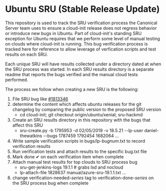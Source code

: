 # Ubuntu SRU (Stable Release Update)

This repository is used to track the SRU verification process the Canonical
Server team uses to ensure a cloud-init release does not regress behavior or
introduce new bugs in Ubuntu. Part of cloud-init's standing SRU exception for
Ubuntu requires that we perform some level of manual testing on clouds where
cloud-init is running. This bug verification process is tracked here for
reference to allow leverage of verfication scripts and test results on each SRU.

Each unique SRU will have results collected under a directory dated at when the
SRU process was started. In each SRU results directory is a separate readme
that reports the bugs verified and the manual cloud tests performed.


The process we follow when creating a new SRU is the following:
  1. File SRU bug like [#1813346](https://bugs.launchpad.net/ubuntu/+source/cloud-init/+bug/1813346)
  1. determine the content which affects ubuntu releases for the git changelog
     by comparing the public version to the proposed SRU version
     *  cd cloud-init; git checkout origin/ubuntu/xenial; sru-hackmd
  1. Create an SRU results directory in this repository with the bugs that affect this SRU
     * sru-create.py -b 1795953 -d 02/05/2019 -v 18.5.21 --lp-user daniel-thewatkins --bugs 1787459 1792454 1682064 ...
  1. Write sample verification scripts in bugs/lp-*bugnum*.txt to record verification results
  1. Run verification tests and attach results to the specific bug.txt file
  1. Mark done ✔  on each verification item when complete
  1. Attach manual test results for top clouds to SRU process bug
     * sru-get-jenkins-logs 19.1.1   # grabs lxd and nocloud
     * lp-attach-file 1828637 manual/azure-sru-19.1.1.txt ...
  1. change verification-needed-*series* tag to verification-done-*series* on the SRU process bug when complete



